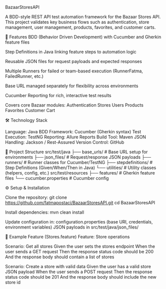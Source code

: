 BazaarStoresAPI

A BDD-style REST API test automation framework for the Bazaar Stores API.
This project validates key business flows such as authentication, store management, user management, products, favorites, and customer carts.

📌 Features
BDD (Behavior Driven Development) with Cucumber and Gherkin feature files

Step Definitions in Java linking feature steps to automation logic

Reusable JSON files for request payloads and expected responses

Multiple Runners for failed or team-based execution (RunnerFatma, FailedRunner, etc.)

Base URL managed separately for flexibility across environments

Cucumber Reporting for rich, interactive test results


Covers core Bazaar modules:
Authentication
Stores
Users
Products
Favorites
Customer Cart

🛠️ Technology Stack

Language: Java
BDD Framework: Cucumber (Gherkin syntax)
Test Execution: TestNG
Reporting: Allure Reports
Build Tool: Maven
JSON Handling: Jackson / Rest-Assured
Version Control: GitHub


📂 Project Structure
src/test/java
├── base_urls/                # Base URL setup for environments
├── json_files/               # Request/response JSON payloads
├── runners/                  # Runner classes for Cucumber/TestNG
├── stepdefinitions/          # Step Definitions (Given/When/Then in Java)
└── utilities/                # Utility classes (helpers, config, etc.)
src/test/resources
├── features/                 # Gherkin feature files
└── cucumber.properties       # Cucumber config


⚙️ Setup & Installation

Clone the repository:
git clone https://github.com/fatmapostaci/BazaarStoresAPI.git
cd BazaarStoresAPI

Install dependencies:
mvn clean install

Update configuration in:
configuration.properties (base URI, credentials, environment variables)
JSON payloads in src/test/java/json_files/

🧪 Example Feature (Stores.feature)
Feature: Store operations

  Scenario: Get all stores
    Given the user sets the stores endpoint
    When the user sends a GET request
    Then the response status code should be 200
    And the response body should contain a list of stores

  Scenario: Create a store with valid data
    Given the user has a valid store JSON payload
    When the user sends a POST request
    Then the response status code should be 201
    And the response body should include the new store id

